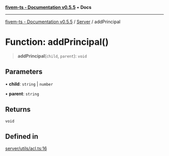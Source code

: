 [**fivem-ts - Documentation v0.5.5**](../../../README.md) • **Docs**

***

[fivem-ts - Documentation v0.5.5](../../../README.md) / [Server](../README.md) / addPrincipal

# Function: addPrincipal()

> **addPrincipal**(`child`, `parent`): `void`

## Parameters

• **child**: `string` \| `number`

• **parent**: `string`

## Returns

`void`

## Defined in

[server/utils/acl.ts:16](https://github.com/Purpose-Dev/fivem-ts/blob/main/src/server/utils/acl.ts#L16)
